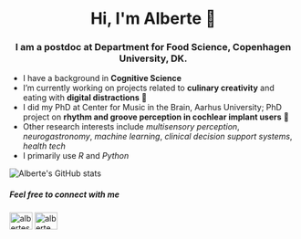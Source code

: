 <h1 align="center">Hi, I'm Alberte 👋</h1>
<h3 align="center">I am a postdoc at Department for Food Science, Copenhagen University, DK.</h3>

- I have a background in **Cognitive Science** 
- I’m currently working on projects related to **culinary creativity** and eating with **digital distractions** 🍥
- I did my PhD at Center for Music in the Brain, Aarhus University; PhD project on **rhythm and groove perception in cochlear implant users** :musical_note:
- Other research interests include *multisensory perception*, *neurogastronomy*, *machine learning*, *clinical decision support systems*, *health tech*
- I primarily use *R* and *Python*

![Alberte's GitHub stats](https://github-readme-stats.vercel.app/api?username=alberteseeberg&show_icons=true)


<h5 align="left">Feel free to connect with me</h5>
<p align="left">
<a href="https://twitter.com/alberteseeberg" target="blank"><img align="center" src="https://raw.githubusercontent.com/rahuldkjain/github-profile-readme-generator/master/src/images/icons/Social/twitter.svg" alt="alberteseeberg" height="30" width="40" /></a>
<a href="https://dk.linkedin.com/in/alberte-seeberg-044404191" target="blank"><img align="center" src="https://raw.githubusercontent.com/rahuldkjain/github-profile-readme-generator/master/src/images/icons/Social/linked-in-alt.svg" alt="alberte seeberg" height="30" width="40" /></a>
</p>

